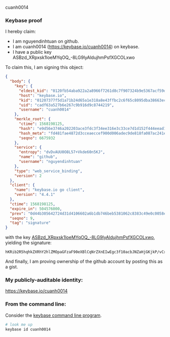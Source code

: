 cuanh0014
### Keybase proof

I hereby claim:

  * I am nguyendinhtuan on github.
  * I am cuanh0014 (https://keybase.io/cuanh0014) on keybase.
  * I have a public key ASBzd_XRpxsk1loeMYqOQ_-8LG9lyAldujhmPsfXGCOLxwo

To claim this, I am signing this object:

```json
{
  "body": {
    "key": {
      "eldest_kid": "0120fb54aba922a2a8966f7261d8c7f907324b9e5367acf59dd0e58f1b30813aa2650a",
      "host": "keybase.io",
      "kid": "01207377f5d1a71b24d65a1e318a8e43ffbc2c6f65c8095dba38663ec7d718238bc70a",
      "uid": "cadf63a527b6e267c9b916d9c8744219",
      "username": "cuanh0014"
    },
    "merkle_root": {
      "ctime": 1568198125,
      "hash": "e9d56e3746a202203ace3fdc3f34ee316e3c33ce7d1d152f444eead1fe48975ad21db07599cb715d22c3953aceb0267d6c27e50001e1b1d50d0428835ebe4126",
      "hash_meta": "fd481fae4872d3cceaeccef900d006adec9de818fa087ac241e60cfa35482418",
      "seqno": 6675932
    },
    "service": {
      "entropy": "dvDvAUU0O8L57+Vkde60n5KJ",
      "name": "github",
      "username": "nguyendinhtuan"
    },
    "type": "web_service_binding",
    "version": 2
  },
  "client": {
    "name": "keybase.io go client",
    "version": "4.4.1"
  },
  "ctime": 1568198125,
  "expire_in": 504576000,
  "prev": "0d44b305642724d31d4106602a6b1db746beb5381062c8383c49e0c0058ecaa8",
  "seqno": 9,
  "tag": "signature"
}
```

with the key [ASBzd_XRpxsk1loeMYqOQ_-8LG9lyAldujhmPsfXGCOLxwo](https://keybase.io/cuanh0014), yielding the signature:

```
hKRib2R5hqhkZXRhY2hlZMOpaGFzaF90eXBlCqNrZXnEIwEgc3f10acbJNZaHjGKjkP/vCxvZcgJXbo4Zj7H1xgji8cKp3BheWxvYWTESpcCCcQgDUSzBWQnJNMdQQZgKmsdt0a+tTgQYsg4PEngwAWOyqjEIKN8In3XvqV+4YTcQLmRCa/94mt6T7oFjh8BCv374qcdAgHCo3NpZ8RAPWOr4ECHv3iJ/Sxpaz3Ifqx+yEot9Lh+00dXcCWYreQfubmUWpt6fhVyjrOb/xrPieoJ3pZpN1DjIBkWEZ7bC6hzaWdfdHlwZSCkaGFzaIKkdHlwZQildmFsdWXEIAwqe5MEaoEHQ0KAwlCy4PcFarRhBao8YYj+Pa/lRoxwo3RhZ80CAqd2ZXJzaW9uAQ==

```

And finally, I am proving ownership of the github account by posting this as a gist.

### My publicly-auditable identity:

https://keybase.io/cuanh0014

### From the command line:

Consider the [keybase command line program](https://keybase.io/download).

```bash
# look me up
keybase id cuanh0014
```
